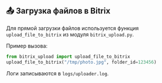 ## 📤 Загрузка файлов в Bitrix

Для прямой загрузки файлов используется функция `upload_file_to_bitrix` из модуля `bitrix_upload.py`.

Пример вызова:
```python
from bitrix_upload import upload_file_to_bitrix
upload_file_to_bitrix("/tmp/photo.jpg", folder_id=123456)
```

Логи записываются в `logs/uploader.log`.
